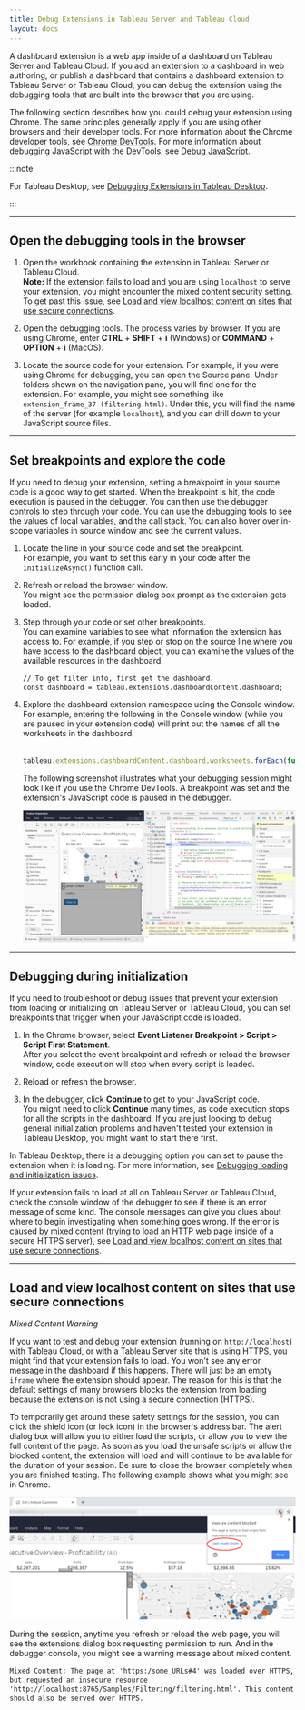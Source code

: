 ```yaml
---
title: Debug Extensions in Tableau Server and Tableau Cloud 
layout: docs
---
```


A dashboard extension is a web app inside of a dashboard on Tableau Server and Tableau Cloud. If you add an extension to a dashboard in web authoring, or publish a dashboard that contains a dashboard extension to Tableau Server or Tableau Cloud, you can debug the extension using the debugging tools that are built into the browser that you are using.

The following section describes how you could debug your extension using Chrome. The same principles generally apply if you are using other browsers and their developer tools. For more information about the Chrome developer tools, see [Chrome DevTools](https://developers.google.com/web/tools/chrome-devtools/). For more information about debugging JavaScript with the DevTools, see [Debug JavaScript](https://developers.google.com/web/tools/chrome-devtools/javascript/).  


:::note

For Tableau Desktop, see [Debugging Extensions in Tableau Desktop](./trex_debugging.html).

:::

---

## Open the debugging tools in the browser

1. Open the workbook containing the extension in Tableau Server or Tableau Cloud.
   <br/>**Note:** If the extension fails to load and you are using `localhost` to serve your extension, you might encounter the mixed content security setting. To get past this issue, see [Load and view localhost content on sites that use secure connections](./trex_debug_server#load-and-view-localhost-content-on-sites-that-use-secure-connections).

2. Open the debugging tools. 
The process varies by browser. If you are using Chrome, enter **CTRL** + **SHIFT** + **i** (Windows) or **COMMAND** + **OPTION** + **i** (MacOS). 

3. Locate the source code for your extension. 
For example, if you were using Chrome for debugging, you can open the Source pane. Under folders shown on the navigation pane, you will find one for the extension. For example, you might see something like `extension_frame_37 (filtering.html)`.
Under this, you will find the name of the server (for example `localhost`), and you can drill down to your JavaScript source files.

---

## Set breakpoints and explore the code

If you need to debug your extension, setting a breakpoint in your source code is a good way to get started. When the breakpoint is hit, the code execution is paused in the debugger. You can then use the debugger controls to step through your code. You can use the debugging tools to see the values of local variables, and the call stack. You can also hover over in-scope variables in source window and see the current values.

1. Locate the line in your source code and set the breakpoint. 
<br/>For example, you want to set this early in your code after the `initializeAsync()` function call.

2. Refresh or reload the browser window. <br/> 
You might see the permission dialog box prompt as the extension gets loaded.

3. Step through your code or set other breakpoints. <br/>
You can examine variables to see what information the extension has access to. For example, if you step or stop on the source line where you have access to the dashboard object, you can examine the values of the available resources in the dashboard. 

    ```javascript/
    // To get filter info, first get the dashboard.
    const dashboard = tableau.extensions.dashboardContent.dashboard;
    ```

4. Explore the dashboard extension namespace using the Console window. <br/> 
For example, entering the following in the Console window (while you are paused in your extension code) will print out the names of all the worksheets in the dashboard.


    ```javascript

    tableau.extensions.dashboardContent.dashboard.worksheets.forEach(function (worksheet){console.log(worksheet.name)})

    ```
    The following screenshot illustrates what your debugging session might look like if you use the Chrome DevTools. A breakpoint was set and the extension's JavaScript code is paused in the debugger.


    ![alt text](../assets/server_dbg_chrome.png "Chrome DevTools showing a the debugger paused on an extension breakpoint")



---

## Debugging during initialization

If you need to troubleshoot or debug issues that prevent your extension from loading or initializing on Tableau Server or Tableau Cloud, you can set breakpoints that trigger when your JavaScript code is loaded.

1. In the Chrome browser, select **Event Listener Breakpoint > Script > Script First Statement**. <br/>
After you select the event breakpoint and refresh or reload the browser window, code execution will stop when every script is loaded.

2. Reload or refresh the browser. <br/>

3. In the debugger, click **Continue** to get to your JavaScript code.<br/>
You might need to click **Continue** many times, as code execution stops for all the scripts in the dashboard. If you are just looking to debug general initialization problems and haven't tested your extension in Tableau Desktop, you might want to start there first.

In Tableau Desktop, there is a debugging option you can set to pause the extension when it is loading. For more information, see [Debugging loading and initialization issues](./trex_debugging#debugging-loading-and-initialization-issues). 

If your extension fails to load at all on Tableau Server or Tableau Cloud, check the console window of the debugger to see if there is an error message of some kind. The console messages can give you clues about where to begin investigating when something goes wrong. If the error is caused by mixed content (trying to load an HTTP web page inside of a secure HTTPS server), see [Load and view localhost content on sites that use secure connections](./trex_debug_server#load-and-view-localhost-content-on-sites-that-use-secure-connections).


---

## Load and view localhost content on sites that use secure connections

*Mixed Content Warning*

If you want to test and debug your extension (running on `http://localhost`) with Tableau Cloud, or with a Tableau Server site that is using HTTPS, you might find that your extension fails to load. You won't see any error message in the dashboard if this happens. There will just be an empty `iframe` where the extension should appear. The reason for this is that the default settings of many browsers blocks the extension from loading because the extension is not using a secure connection (HTTPS).

To temporarily get around these safety settings for the session, you can click the shield icon (or lock icon) in the browser's address bar. The alert dialog box will allow you to either load the scripts, or allow you to view the full content of the page. As soon as you load the unsafe scripts or allow the blocked content, the extension will load and will continue to be available for the duration of your session. Be sure to close the browser completely when you are finished testing. The following example shows what you might see in Chrome.
<br/>

![alt text](../assets/online_blocked_extension.png "Chrome browser showing alert when extension running on a localhost server")


During the session, anytime you refresh or reload the web page, you will see the extensions dialog box requesting permission to run. And in the debugger console, you might see a warning message about mixed content.

```
Mixed Content: The page at 'https:/some_URLs#4' was loaded over HTTPS, but requested an insecure resource 'http://localhost:8765/Samples/Filtering/filtering.html'. This content should also be served over HTTPS.

```

